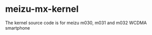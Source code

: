 meizu-mx-kernel
===============

The kernel source code is  for meizu m030, m031 and m032 WCDMA smartphone